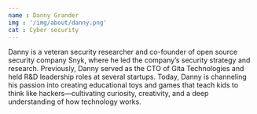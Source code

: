 ```yaml
---
name : Danny Grander
img : '/img/about/danny.png'
cat : Cyber security
---
```


Danny is a veteran security researcher and co-founder of open source security company Snyk, where he led the company’s security strategy and research. Previously, Danny served as the CTO of Gita Technologies and held R&D leadership roles at several startups.
Today, Danny is channeling his passion into creating educational toys and games that teach kids to think like hackers—cultivating curiosity, creativity, and a deep understanding of how technology works.
